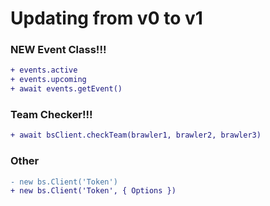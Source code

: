 # Updating from v0 to v1

### NEW Event Class!!!

```diff
+ events.active
+ events.upcoming
+ await events.getEvent()
```

### Team Checker!!!

```diff
+ await bsClient.checkTeam(brawler1, brawler2, brawler3)
```

### Other

```diff
- new bs.Client('Token')
+ new bs.Client('Token', { Options })
```
